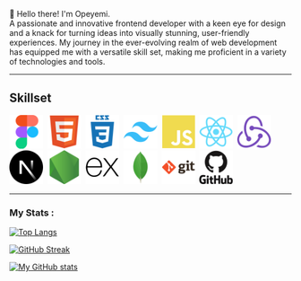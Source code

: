 👋 Hello there! I'm Opeyemi. 
<br/>
A passionate and innovative frontend developer with a keen eye for design and a knack for turning ideas into visually stunning, user-friendly experiences. My journey in the ever-evolving realm of web development has equipped me with a versatile skill set, making me proficient in a variety of technologies and tools.
<br/>

<hr/>

## Skillset

<div>
  <img src="https://github.com/devicons/devicon/blob/master/icons/figma/figma-original.svg" title="figma" alt="figma" width=60 height=60/>&nbsp;
  <img src="https://github.com/devicons/devicon/blob/master/icons/html5/html5-original.svg" title="HTML5" alt="HTML" width=60 height=60/>&nbsp;
  <img src="https://github.com/devicons/devicon/blob/master/icons/css3/css3-plain-wordmark.svg"  title="CSS3" alt="CSS" width=60 height=60/>&nbsp;
  <img src="https://github.com/devicons/devicon/blob/master/icons/tailwindcss/tailwindcss-plain.svg" title="Tailwindcss" alt="Tailwindcss" width=60 height=60/>&nbsp;
  <img src="https://github.com/devicons/devicon/blob/master/icons/javascript/javascript-plain.svg" title="JavaScript" alt="JavaScript" width=60 height=60/>&nbsp;
  <img src="https://github.com/devicons/devicon/blob/master/icons/react/react-original.svg" title="react" alt="react" width=60 height=60/>&nbsp;
  <img src="https://github.com/devicons/devicon/blob/master/icons/redux/redux-original.svg"  title="redux" alt="redux" width=60 height=60/>&nbsp;
  <img src="https://github.com/devicons/devicon/blob/master/icons/nextjs/nextjs-original.svg"  title="nextjs" alt="nextjs" width=60 height=60/>&nbsp;
  <img src="https://github.com/devicons/devicon/blob/master/icons/nodejs/nodejs-original.svg"  title="nodejs" alt="nodejs" width=60 height=60/>&nbsp;  
  <img src="https://github.com/devicons/devicon/blob/master/icons/express/express-original.svg"  title="express" alt="express" width=60 height=60/>&nbsp;
  <img src="https://github.com/devicons/devicon/blob/master/icons/mongodb/mongodb-original.svg"  title="mongodb" alt="mongodb" width=60 height=60/>&nbsp;
  <img src="https://github.com/devicons/devicon/blob/master/icons/git/git-original-wordmark.svg" title="Git" alt="Git" width=60 height=60 />&nbsp;
    <img src="https://github.com/devicons/devicon/blob/master/icons/github/github-original-wordmark.svg" title="GitHub" alt="GitHub" width=60 height=60 />&nbsp;
</div>
<hr>

### My Stats :
[![Top Langs](https://github-readme-stats.vercel.app/api?username=esteriella&layout=compact&theme=radical&hide_border=true)](https://github.com/anuraghazra/github-readme-stats)

[![GitHub Streak](http://github-readme-streak-stats.herokuapp.com?user=esteriella&theme=radical&hide_border=true&date_format=M%20j%5B%2C%20Y%5D&stroke=DD2727&ring=49D0DD)](https://git.io/streak-stats)

[![My GitHub stats](https://github-readme-stats.vercel.app/api/top-langs/?username=esteriella&layout=compact&langs_count=10&show_icons=true&theme=radical&hide_border=true)](https://github.com/anuraghazra/github-readme-stats)

<!---
esteriella/esteriella is a ✨ special ✨ repository because its `README.md` (this file) appears on your GitHub profile.
You can click the Preview link to take a look at your changes.
--->
